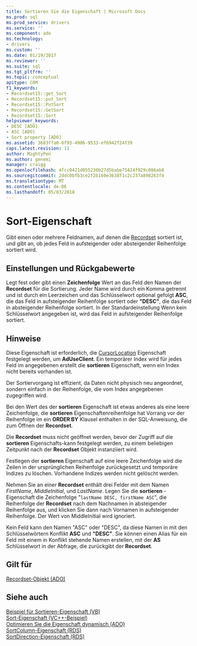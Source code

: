 ```yaml
---
title: Sortieren Sie die Eigenschaft | Microsoft Docs
ms.prod: sql
ms.prod_service: drivers
ms.service: ''
ms.component: ado
ms.technology:
- drivers
ms.custom: ''
ms.date: 01/19/2017
ms.reviewer: ''
ms.suite: sql
ms.tgt_pltfrm: ''
ms.topic: conceptual
apitype: COM
f1_keywords:
- Recordset15::get_Sort
- Recordset15::put_Sort
- Recordset15::PutSort
- Recordset15::GetSort
- Recordset15::Sort
helpviewer_keywords:
- DESC [ADO]
- ASC [ADO]
- Sort property [ADO]
ms.assetid: 3683ffa0-6f93-4906-9533-ef6942f24f39
caps.latest.revision: 11
author: MightyPen
ms.author: genemi
manager: craigg
ms.openlocfilehash: 4fcc0421d855236b27d5babe75424f929c086ab8
ms.sourcegitcommit: 2ddc0bfb3ce2f2b160e3638f1c2c237a898263f4
ms.translationtype: MT
ms.contentlocale: de-DE
ms.lasthandoff: 05/03/2018
---
```

# <a name="sort-property"></a>Sort-Eigenschaft
Gibt einen oder mehrere Feldnamen, auf denen die [Recordset](../../../ado/reference/ado-api/recordset-object-ado.md) sortiert ist, und gibt an, ob jedes Feld in aufsteigender oder absteigender Reihenfolge sortiert wird.  
  
## <a name="settings-and-return-values"></a>Einstellungen und Rückgabewerte  
 Legt fest oder gibt einen **Zeichenfolge** Wert an das Feld den Namen der **Recordset** für die Sortierung. Jeder Name wird durch ein Komma getrennt und ist durch ein Leerzeichen und das Schlüsselwort optional gefolgt **ASC**, die das Feld in aufsteigender Reihenfolge sortiert oder **"DESC"**, die das Feld in absteigender Reihenfolge sortiert. In der Standardeinstellung Wenn kein Schlüsselwort angegeben ist, wird das Feld in aufsteigender Reihenfolge sortiert.  
  
## <a name="remarks"></a>Hinweise  
 Diese Eigenschaft ist erforderlich, die [CursorLocation](../../../ado/reference/ado-api/cursorlocation-property-ado.md) Eigenschaft festgelegt werden, um **AdUseClient**. Ein temporärer Index wird für jedes Feld im angegebenen erstellt die **sortieren** Eigenschaft, wenn ein Index nicht bereits vorhanden ist.  
  
 Der Sortiervorgang ist effizient, da Daten nicht physisch neu angeordnet, sondern einfach in der Reihenfolge, die vom Index angegebenen zugegriffen wird.  
  
 Bei den Wert des der **sortieren** Eigenschaft ist etwas anderes als eine leere Zeichenfolge, die **sortieren** Eigenschaftenreihenfolge hat Vorrang vor der Reihenfolge im ein **ORDER BY** Klausel enthalten in der SQL-Anweisung, die zum Öffnen der **Recordset**.  
  
 Die **Recordset** muss nicht geöffnet werden, bevor der Zugriff auf die **sortieren** Eigenschafts-kann festgelegt werden, zu einem beliebigen Zeitpunkt nach der **Recordset** Objekt instanziiert wird.  
  
 Festlegen der **sortieren** Eigenschaft auf eine leere Zeichenfolge wird die Zeilen in der ursprünglichen Reihenfolge zurückgesetzt und temporäre Indizes zu löschen. Vorhandene Indizes werden nicht gelöscht werden.  
  
 Nehmen Sie an einer **Recordset** enthält drei Felder mit dem Namen *FirstName*, *MiddleInitial*, und *LastName*. Legen Sie die **sortieren** -Eigenschaft die Zeichenfolge "`lastName DESC, firstName ASC`", die Reihenfolge der **Recordset** nach dem Nachnamen in absteigender Reihenfolge aus, und klicken Sie dann nach Vornamen in aufsteigender Reihenfolge. Der Wert von MiddleInitial wird ignoriert.  
  
 Kein Feld kann den Namen "ASC" oder "DESC", da diese Namen in mit den Schlüsselwörtern Konflikt **ASC** und **"DESC"**. Sie können einen Alias für ein Feld mit einem in Konflikt stehende Namen erstellen, mit der **AS** Schlüsselwort in der Abfrage, die zurückgibt der **Recordset**.  
  
## <a name="applies-to"></a>Gilt für  
 [Recordset-Objekt (ADO)](../../../ado/reference/ado-api/recordset-object-ado.md)  
  
## <a name="see-also"></a>Siehe auch  
 [Beispiel für Sortieren-Eigenschaft (VB)](../../../ado/reference/ado-api/sort-property-example-vb.md)   
 [Sort-Eigenschaft (VC++-Beispiel)](../../../ado/reference/ado-api/sort-property-example-vc.md)   
 [Optimieren Sie die Eigenschaft dynamisch (ADO)](../../../ado/reference/ado-api/optimize-property-dynamic-ado.md)   
 [SortColumn-Eigenschaft (RDS)](../../../ado/reference/rds-api/sortcolumn-property-rds.md)   
 [SortDirection-Eigenschaft (RDS)](../../../ado/reference/rds-api/sortdirection-property-rds.md)
